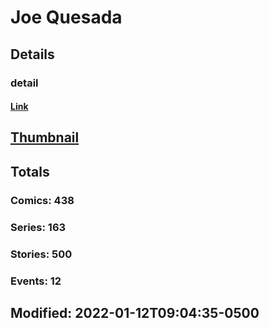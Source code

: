 # Joe  Quesada 
## Details
### detail
#### [Link](http://marvel.com/comics/creators/13152/joe_quesada?utm_campaign=apiRef&utm_source=225578a89fc76f3d20fbffda5d17a88d)
## [Thumbnail](http://i.annihil.us/u/prod/marvel/i/mg/b/40/image_not_available.jpg)
## Totals
### Comics: 438
### Series: 163
### Stories: 500
### Events: 12
## Modified: 2022-01-12T09:04:35-0500